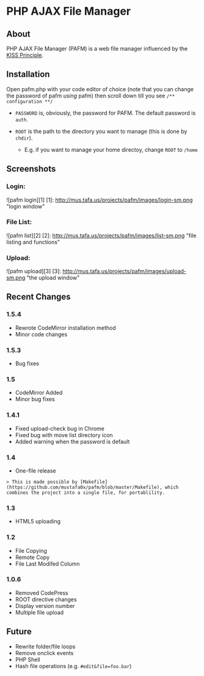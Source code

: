 # PHP AJAX File Manager

## About
PHP AJAX File Manager (PAFM) is a web file manager influenced by the [KISS Principle](http://en.wikipedia.org/wiki/KISS_principle "Keep it simple, stupid").

## Installation

Open pafm.php with your code editor of choice (note that you can change the password of pafm *using* pafm)
then scroll down till you see `/** configuration **/`

* `PASSWORD` is, obviously, the password for PAFM. The default password is `auth`.

* `ROOT` is the path to the directory you want to
  manage (this is done by `chdir`).
  *  E.g. if you want to manage your home directoy,
  change `ROOT` to `/home`

## Screenshots

### Login:

![pafm login][1]
[1]: http://mus.tafa.us/projects/pafm/images/login-sm.png "login window"

### File List:

![pafm list][2]
[2]: http://mus.tafa.us/projects/pafm/images/list-sm.png "file listing and functions"

### Upload:

![pafm upload][3]
[3]: http://mus.tafa.us/projects/pafm/images/upload-sm.png "the upload window"

## Recent Changes

### 1.5.4
  * Rewrote CodeMirror installation method
  * Minor code changes

### 1.5.3
  * Bug fixes

### 1.5
  * CodeMirror Added
  * Minor bug fixes

### 1.4.1
  * Fixed upload-check bug in Chrome
  * Fixed bug with move list directory icon
  * Added warning when the password is default

### 1.4
  *   One-file release

    > This is made possible by [Makefile](https://github.com/mustafa0x/pafm/blob/master/Makefile), which combines the project into a single file, for portablility.

### 1.3
  * HTML5 uploading

### 1.2
  * File Copying
  * Remote Copy
  * File Last Modifed Column

### 1.0.6
  * Removed CodePress
  * ROOT directive changes
  * Display version number
  * Multiple file upload


## Future
  * Rewrite folder/file loops
  * Remove onclick events
  * PHP Shell
  * Hash file operations (e.g. `#edit&file=foo.bar`)
